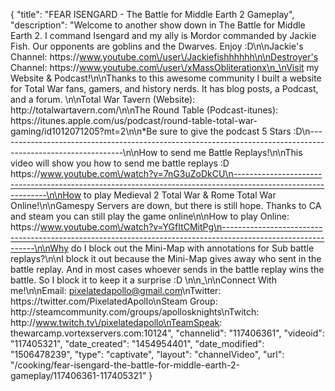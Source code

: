 {
    "title": "FEAR ISENGARD - The Battle for Middle Earth 2 Gameplay",
    "description": "Welcome to another show down in The Battle for Middle Earth 2.  I command Isengard and my ally is Mordor commanded by Jackie Fish.  Our opponents are goblins and the Dwarves.  Enjoy :D\n\nJackie's Channel: https:\/\/www.youtube.com\/user\/Jackiefishhhhhh\n\nDestroyer's Channel: https:\/\/www.youtube.com\/user\/xMassObliterationx\n_\nVisit my Website & Podcast!\n\nThanks to this awesome community I built a website for Total War fans, gamers, and history nerds.  It has blog posts, a Podcast, and a forum.  \n\nTotal War Tavern (Website): http:\/\/totalwartavern.com\/\n\nThe Round Table (Podcast-itunes): https:\/\/itunes.apple.com\/us\/podcast\/round-table-total-war-gaming\/id1012071205?mt=2\n\n*Be sure to give the podcast 5 Stars :D\n-------------------------------------------------------------------------------------------------------------\n\nHow to send me Battle Replays!\n\nThis video will show you how to send me battle replays :D https:\/\/www.youtube.com\/watch?v=7nG3uZoDkCU\n-------------------------------------------------------------------------------------------------------------\n\nHow to play Medieval 2 Total War & Rome Total War Online!\n\nGamespy Servers are down, but there is still hope.  Thanks to CA and steam you can still play the game online\n\nHow to play Online: https:\/\/www.youtube.com\/watch?v=YGfItCMitPg\n-------------------------------------------------------------------------------------------------------------\n\nWhy do I block out the Mini-Map with annotations for Sub battle replays?\n\nI block it out because the Mini-Map gives away who sent in the battle replay.  And in most cases whoever sends in the battle replay wins the battle.  So I block it to keep it a surprise :D  \n\n_\n\nConnect With me!\n\nEmail: pixelatedapollo@gmail.com\nTwitter: https:\/\/twitter.com\/PixelatedApollo\nSteam Group:  http:\/\/steamcommunity.com\/groups\/apollosknights\nTwitch: http:\/\/www.twitch.tv\/pixelatedapollo\nTeamSpeak: thewarcamp.vortexservers.com:10124",
    "channelid": "117406361",
    "videoid": "117405321",
    "date_created": "1454954401",
    "date_modified": "1506478239",
    "type": "captivate",
    "layout": "channelVideo",
    "url": "\/cooking\/fear-isengard-the-battle-for-middle-earth-2-gameplay\/117406361-117405321"
}
